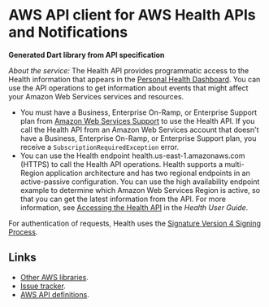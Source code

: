 # AWS API client for AWS Health APIs and Notifications

**Generated Dart library from API specification**

*About the service:*
The Health API provides programmatic access to the Health information that
appears in the <a href="https://phd.aws.amazon.com/phd/home#/">Personal
Health Dashboard</a>. You can use the API operations to get information
about events that might affect your Amazon Web Services services and
resources.
<note>
<ul>
<li>
You must have a Business, Enterprise On-Ramp, or Enterprise Support plan
from <a href="https://aws.amazon.com/premiumsupport/">Amazon Web Services
Support</a> to use the Health API. If you call the Health API from an Amazon
Web Services account that doesn't have a Business, Enterprise On-Ramp, or
Enterprise Support plan, you receive a
<code>SubscriptionRequiredException</code> error.
</li>
<li>
You can use the Health endpoint health.us-east-1.amazonaws.com (HTTPS) to
call the Health API operations. Health supports a multi-Region application
architecture and has two regional endpoints in an active-passive
configuration. You can use the high availability endpoint example to
determine which Amazon Web Services Region is active, so that you can get
the latest information from the API. For more information, see <a
href="https://docs.aws.amazon.com/health/latest/ug/health-api.html">Accessing
the Health API</a> in the <i>Health User Guide</i>.
</li>
</ul> </note>
For authentication of requests, Health uses the <a
href="https://docs.aws.amazon.com/general/latest/gr/signature-version-4.html">Signature
Version 4 Signing Process</a>.

## Links

- [Other AWS libraries](https://github.com/agilord/aws_client/tree/master/generated).
- [Issue tracker](https://github.com/agilord/aws_client/issues).
- [AWS API definitions](https://github.com/aws/aws-sdk-js/tree/master/apis).
